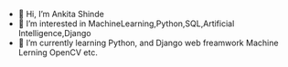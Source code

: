 - 👋 Hi, I’m Ankita Shinde 
- 👀 I’m interested in MachineLearning,Python,SQL,Artificial Intelligence,Django 
- 🌱 I’m currently learning Python, and Django web freamwork Machine Lerning OpenCV etc. 

